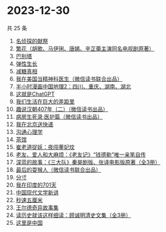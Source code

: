 # 2023-12-30

共 25 条

<!-- BEGIN WEREAD -->
<!-- 最后更新时间 2023-12-30 19:02:28 +0800 -->
1. [名侦探的献祭](https://weread.qq.com/web/bookDetail/0a6325f0813ab86c8g0116a2)
1. [繁花（胡歌、马伊琍、唐嫣、辛芷蕾主演同名电视剧原著）](https://weread.qq.com/web/bookDetail/ec8320b072162ea8ec8b401)
1. [巴别塔](https://weread.qq.com/web/bookDetail/beb32b00813ab86cdg0191cc)
1. [弹性生长](https://weread.qq.com/web/bookDetail/11032080813ab86d8g0179c7)
1. [减糖真相](https://weread.qq.com/web/bookDetail/ce732300813ab7fd7g0181c3)
1. [我在美国当精神科医生（微信读书联合出品）](https://weread.qq.com/web/bookDetail/7c5323a0813ab8671g013d42)
1. [半小时漫画中国地理2：四川、重庆、湖南、湖北](https://weread.qq.com/web/bookDetail/e4c32020813ab86bfg017e51)
1. [这就是ChatGPT](https://weread.qq.com/web/bookDetail/74332a90813ab86c4g019d98)
1. [我们生活在巨大的差距里](https://weread.qq.com/web/bookDetail/286329405b40f728668c477)
1. [趣说汉朝407年（二）（微信读书出品）](https://weread.qq.com/web/bookDetail/e7b32890813ab869cg01227c)
1. [病房生死录·医护篇（微信读书出品）](https://weread.qq.com/web/bookDetail/90d32c20813ab869bg016d5c)
1. [我在北京送快递](https://weread.qq.com/web/bookDetail/51532c40813ab7c0ag019c84)
1. [沟通心理学](https://weread.qq.com/web/bookDetail/64f327005d00cb64fc4af8a)
1. [茶馆](https://weread.qq.com/web/bookDetail/73232b205d0810732f5d0a3)
1. [崔老道捉妖：夜闯董妃坟](https://weread.qq.com/web/bookDetail/fa632270813ab8682g014592)
1. [老友、爱人和大麻烦：《老友记》“钱德勒”唯一亲笔自传](https://weread.qq.com/web/bookDetail/e4c323d0813ab8682g01052b)
1. [深蓝的故事：《三大队》秦昊剧版、张译电影版原著（全3册）](https://weread.qq.com/web/bookDetail/e3f329d0813ab6f9bg018b89)
1. [最后的耍猴人（微信读书联合出品）](https://weread.qq.com/web/bookDetail/b8632c0059ed46b8641c4cc)
1. [分寸](https://weread.qq.com/web/bookDetail/96732f90813ab85f7g013225)
1. [我在印度的701天](https://weread.qq.com/web/bookDetail/da53211071ef0b58da58b79)
1. [中国现代文学新讲](https://weread.qq.com/web/bookDetail/22332f10813ab84c4g012b62)
1. [秒速五厘米](https://weread.qq.com/web/bookDetail/059321e0813ab867eg012d46)
1. [王尔德奇异故事集](https://weread.qq.com/web/bookDetail/0e6322b0721858ea0e65fa5)
1. [读历史就该这样细读：顾诚明清史文集（全3册）](https://weread.qq.com/web/bookDetail/cec32e50813ab791dg018e60)
1. [这里是中国](https://weread.qq.com/web/bookDetail/084324d07193a89308476c4)
<!-- END WEREAD -->